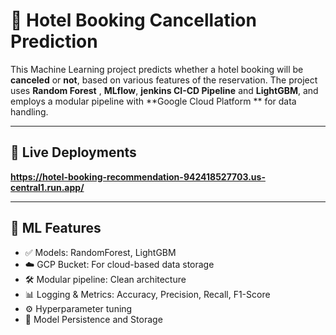 # 🏨 Hotel Booking Cancellation Prediction

This Machine Learning project predicts whether a hotel booking will be **canceled** or **not**, based on various features of the reservation. The project uses **Random Forest** , **MLflow**, **jenkins CI-CD Pipeline** and **LightGBM**, and employs a modular pipeline with **Google Cloud Platform ** for data handling.

---

## 🚀 Live Deployments

**https://hotel-booking-recommendation-942418527703.us-central1.run.app/**

---


## 🧠 ML Features

- ✅ Models: RandomForest, LightGBM
- ☁️ GCP Bucket: For cloud-based data storage
- 🛠️ Modular pipeline: Clean architecture
- 📊 Logging & Metrics: Accuracy, Precision, Recall, F1-Score
- ⚙️ Hyperparameter tuning
- 💾 Model Persistence and Storage



